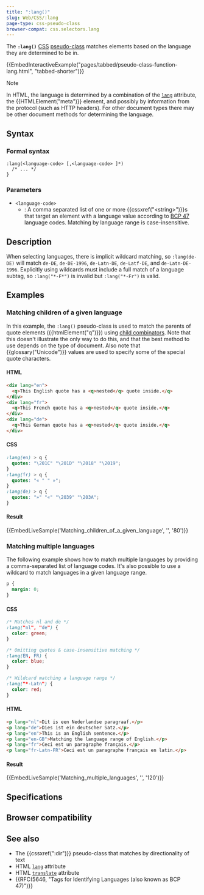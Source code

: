 ```yaml
---
title: ":lang()"
slug: Web/CSS/:lang
page-type: css-pseudo-class
browser-compat: css.selectors.lang
---
```




The **`:lang()`** [CSS](/Web/CSS) [pseudo-class](/Web/CSS/Pseudo-classes) matches elements based on the language they are determined to be in.

{{EmbedInteractiveExample("pages/tabbed/pseudo-class-function-lang.html", "tabbed-shorter")}}

> [!NOTE]
> In HTML, the language is determined by a combination of the [`lang`](/Web/HTML/Global_attributes#lang) attribute, the {{HTMLElement("meta")}} element, and possibly by information from the protocol (such as HTTP headers). For other document types there may be other document methods for determining the language.

## Syntax

### Formal syntax

```plain
:lang(<language-code> [,<language-code> ]*)
  /* ... */
}
```

### Parameters

- `<language-code>`
  - : A comma separated list of one or more {{cssxref("&lt;string&gt;")}}s that target an element with a language value according to [BCP 47](https://www.rfc-editor.org/info/bcp47) language codes.
    Matching by language range is case-insensitive.

## Description

When selecting languages, there is implicit wildcard matching, so `:lang(de-DE)` will match `de-DE`, `de-DE-1996`, `de-Latn-DE`, `de-Latf-DE`, and `de-Latn-DE-1996`.
Explicitly using wildcards must include a full match of a language subtag, so `:lang("*-F*")` is invalid but `:lang("*-Fr")` is valid.

## Examples

### Matching children of a given language

In this example, the `:lang()` pseudo-class is used to match the parents of quote elements ({{htmlElement("q")}}) using [child combinators](/Web/CSS/Child_combinator). Note that this doesn't illustrate the only way to do this, and that the best method to use depends on the type of document. Also note that {{glossary("Unicode")}} values are used to specify some of the special quote characters.

#### HTML

```html
<div lang="en">
  <q>This English quote has a <q>nested</q> quote inside.</q>
</div>
<div lang="fr">
  <q>This French quote has a <q>nested</q> quote inside.</q>
</div>
<div lang="de">
  <q>This German quote has a <q>nested</q> quote inside.</q>
</div>
```

#### CSS

```css
:lang(en) > q {
  quotes: "\201C" "\201D" "\2018" "\2019";
}
:lang(fr) > q {
  quotes: "« " " »";
}
:lang(de) > q {
  quotes: "»" "«" "\2039" "\203A";
}
```

#### Result

{{EmbedLiveSample('Matching_children_of_a_given_language', '', '80')}}

### Matching multiple languages

The following example shows how to match multiple languages by providing a comma-separated list of language codes.
It's also possible to use a wildcard to match languages in a given language range.

```css hidden
p {
  margin: 0;
}
```

#### CSS

```css
/* Matches nl and de */
:lang("nl", "de") {
  color: green;
}

/* Omitting quotes & case-insensitive matching */
:lang(EN, FR) {
  color: blue;
}

/* Wildcard matching a language range */
:lang("*-Latn") {
  color: red;
}
```

#### HTML

```html
<p lang="nl">Dit is een Nederlandse paragraaf.</p>
<p lang="de">Dies ist ein deutscher Satz.</p>
<p lang="en">This is an English sentence.</p>
<p lang="en-GB">Matching the language range of English.</p>
<p lang="fr">Ceci est un paragraphe français.</p>
<p lang="fr-Latn-FR">Ceci est un paragraphe français en latin.</p>
```

#### Result

{{EmbedLiveSample('Matching_multiple_languages', '', '120')}}

## Specifications



## Browser compatibility



## See also

- The {{cssxref(":dir")}} pseudo-class that matches by directionality of text
- HTML [`lang`](/Web/HTML/Global_attributes#lang) attribute
- HTML [`translate`](/Web/HTML/Global_attributes#translate) attribute
- {{RFC(5646, "Tags for Identifying Languages (also known as BCP 47)")}}
